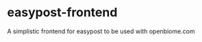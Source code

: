 easypost-frontend
=================

A simplistic frontend for easypost to be used with openbiome.com
